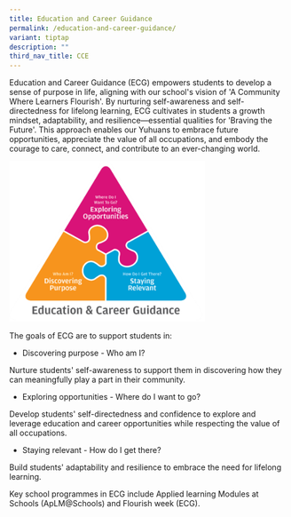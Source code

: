 ```yaml
---
title: Education and Career Guidance
permalink: /education-and-career-guidance/
variant: tiptap
description: ""
third_nav_title: CCE
---
```

<p>Education and Career Guidance (ECG) empowers students to develop a sense
of purpose in life, aligning with our school's vision of 'A Community Where
Learners Flourish'. By nurturing self-awareness and self-directedness for
lifelong learning, ECG cultivates in students a growth mindset, adaptability,
and resilience—essential qualities for 'Braving the Future'. This approach
enables our Yuhuans to embrace future opportunities, appreciate the value
of all occupations, and embody the courage to care, connect, and contribute
to an ever-changing world.</p>
<div class="isomer-image-wrapper">
<img style="width: 70%;" height="auto" width="100%" alt="" src="/images/ECG.png">
</div>
<p>The goals of ECG are to support students in:</p>
<ul data-tight="true" class="tight">
<li>
<p>Discovering purpose - Who am I?</p>
</li>
</ul>
<p>Nurture students' self-awareness to support them in discovering how they
can meaningfully play a part in their community.</p>
<ul data-tight="true" class="tight">
<li>
<p>Exploring opportunities - Where do I want to go?</p>
</li>
</ul>
<p>Develop students' self-directedness and confidence to explore and leverage
education and career opportunities while respecting the value of all occupations.</p>
<ul data-tight="true" class="tight">
<li>
<p>Staying relevant - How do I get there?</p>
</li>
</ul>
<p>Build students' adaptability and resilience to embrace the need for lifelong
learning.</p>
<p>Key school programmes in ECG include Applied learning Modules at Schools
(ApLM@Schools) and Flourish week (ECG).</p>
<p></p>